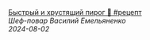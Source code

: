 <!--2024-08-02 20:47:01-->
<div class="yb">
  <a class="nodecor" href="/posts.html?eda/bystryj_i_hrustyashchij_pirog_recept">
    <img class="preview" data-videoid="lWtqZB2h-vc" src="https://i1.ytimg.com/vi/lWtqZB2h-vc/hqdefault.jpg" align="middle" alt="">
  </a>
  <div class="inlbl text">
    <a class="nodecor" href="/posts.html?eda/bystryj_i_hrustyashchij_pirog_recept">Быстрый и хрустящий пирог 🥧 #рецепт</a><br>
    <i class="smaller2">Шеф-повар Василий Емельяненко</i><br>
    <i class="smaller3">2024-08-02</i>
  </div>
</div>
